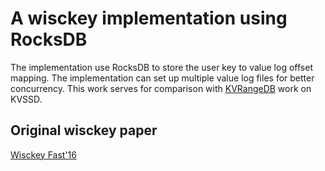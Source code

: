 # A wisckey implementation using RocksDB

The implementation use RocksDB to store the user key to value log offset mapping.  The implementation can set up multiple value log files for better concurrency.  This work serves for comparison with [KVRangeDB][KVRangeDB repo] work on KVSSD.

## Original wisckey paper

[Wisckey Fast'16][Wisckey]

[Wisckey]:https://www.usenix.org/conference/fast16/technical-sessions/presentation/lu

[KVRangeDB repo]:https://github.com/celery1124/kvrangedb